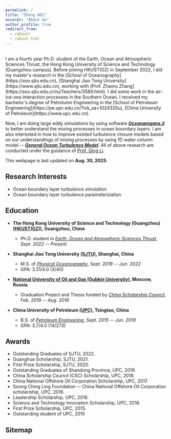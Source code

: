 ```yaml
---
permalink: /
title: "Zheng WEI"
excerpt: "About me"
author_profile: true
redirect_from: 
  - /about/
  - /about.html
---
```


<!-- ## About me -->
<br>
I am a fourth year Ph.D. student of the Earth, Ocean and Atmospheric Sciences Thrust, the Hong Kong University of Science and Technology (Guangzhou campus). Before joining HKUST(GZ) in September 2022, I did my master's research in the [School of Oceanography](https://soo.sjtu.edu.cn), [Shanghai Jiao Tong University](https://www.sjtu.edu.cn), working with [Prof. Zhaoru Zhang](https://soo.sjtu.edu.cn/szTeachers/3589.html). I did some work in the air-ice-sea interaction processes in the Southern Ocean. I received my bachelor's degree of Petrolumn Engineering in the [School of Petroleum Engineering](https://pe.upc.edu.cn/?ivk_sa=1024320u), [China University of Petroleum](https://www.upc.edu.cn).

Now, I am doing large eddy simulations by using software ***[Oceananigans.jl](https://github.com/CliMA/Oceananigans.jl)*** to better understand the mixing processes in ocean boundary layers. I am also interested in how to improve existed turbulence closure models based on our understandings of mixing processes by using 1D water column model -- ***[General Ocean Turbulence Model](https://gotm.net/portfolio/)***. All of above research are conducted under the guidance of [Prof. Qing Li](https://qingli411.github.io/).

This webpage is last updated on **Aug. 30, 2025**.

## Research Interests
* Ocean boundary layer turbulence simulation
* Ocean boundary layer turbulence parameterization

## Education
* **The Hong Kong University of Science and Technology (Guangzhou) [(HKUST(GZ))](https://www.hkust-gz.edu.cn/), Guangzhou, China**
  * Ph.D. student in [*Earth, Ocean and Atmospheric Sciences Thrust*](https://funh.hkust-gz.edu.cn/en/thrust/eoas),  *Sept. 2022 -- Present*

* **Shanghai Jiao Tong University [(SJTU)](https://www.sjtu.edu.cn/), Shanghai, China**
  * M.S. of [*Physical Oceanography*](https://soo.sjtu.edu.cn/), *Sept. 2019 -- Jun. 2022*
  * GPA: 3.31/4.0 (3/40)
    
* **[National University of Oil and Gas (Gubkin University)](https://en.gubkin.ru/), Moscow, Russia**
  * Graduation Project and Thesis funded by [*China Scholarship Council*](https://www.csc.edu.cn/), *Feb. 2019 -- Aug. 2019*
  
* **China University of Petroleum [(UPC)](https://www.upc.edu.cn/), Tsingtao, China**
  * B.S. of [*Petroleum Engineering*](https://pe.upc.edu.cn/), *Sept. 2015 -- Jun. 2019*
  * GPA: 3.7/4.0 (14/273)

## Awards
* Outstanding Graduates of SJTU, 2022.
* Guanghua Scholarship, SJTU, 2021.
* First Prize Scholarship, SJTU, 2020.
* Outstanding Graduates of Shandong Province, UPC, 2019.
* China Scholarship Council (CSC) Scholarship, UPC, 2018.
* China National Offshore Oil Corporation Scholarship, UPC, 2017.
* Soong Ching Ling Foundation -- China National Offshore Oil Corporation scholariship, UPC, 2016.
* Leadership Scholarship, UPC, 2016.
* Science and Technology Innovation Scholarship, UPC, 2016.
* First Prize Scholarship, UPC, 2015.
* Outstanding student of UPC, 2015



## Sitemap
<script type="text/javascript" id="clustrmaps" src="//clustrmaps.com/map_v2.js?d=Dq7wm0gzuH5jsxTQdeQIm6kxODHyCrSxx9lVSu0jSYQ&cl=ffffff&w=a"></script>
